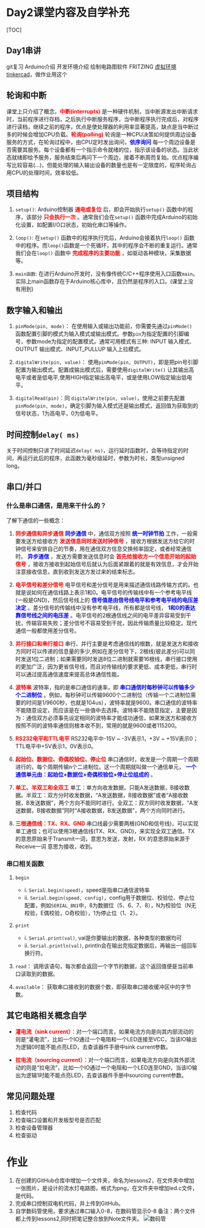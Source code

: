 # Day2课堂内容及自学补充
[TOC]
## Day1串讲
git复习
Arduino介绍
开发环境介绍
绘制电路图软件 FRITZING
[虚拟环境tinkercad](https://www.tinkercad.com/)，做作业用这个

## 轮询和中断
课堂上只介绍了概念，**<font color=red>中断(interrupts)</font>** 是一种硬件机制，当中断源发出中断请求时，当前程序进行存档，之后执行中断服务程序，当中断程序执行完成后，对程序进行读档，继续之前的程序，优点是使处理器的利用率显著提高，缺点是当中断过多的时候会增加CPU负载。**<font color=red>轮询(polling)</font>** 轮询是一种CPU决策如何提供周边设备服务的方式，在轮询过程中，由CPU定时发出询问，**<font color=blue>依序询问</font>** 每一个周边设备是否需要其服务。每个设备都有一个指示命令就绪的位，指示该设备的状态。当此状态就绪即给予服务，服务结束后再问下一个周边，接着不断周而复始。优点程序编写比较容易(…)，但能处理的输入输出设备的数量也是有一定限度的，程序轮询占用CPU的处理时间，效率较低。

## 项目结构
1. `setup()`: Arduino控制器 **<font color=red>通电或复位</font>**  后，即会开始执行`setup()` 函数中的程序，该部分 **<font color=red>只会执行一次</font>** 。通常我们会在`setup()` 函数中完成Arduino的初始化设置，如配置I/O口状态，初始化串口等操作。

2. `loop()`: 在`setup()` 函数中的程序执行完后，Arduino会接着执行`loop()` 函数中的程序。而`loop()`函数是一个死循环，其中的程序会不断的重复运行。通常我们会在`loop()` 函数中 **<font color=red>完成程序的主要功能</font>** ，如驱动各种模块，采集数据等。

3. `main函数`: 在进行Arduino开发时，没有像传统C/C++程序使用入口函数`main`。实际上main函数存在于Arduino核心库中，且仍然是程序的入口。(课堂上没有用到)

## 数字输入和输出
1. `pinMode(pin, mode)`： 在使用输入或输出功能前，你需要先通过`pinMode()` 函数配置引脚的模式为输入模式或输出模式。参数`pin`为指定配置的引脚编号，参数mode为指定的配置模式。通常可用模式有三种: INPUT 输入模式、OUTPUT 输出模式、INPUT_PULLUP 输入上拉模式。

2. `digitalWrite(pin, value)`： 使用`pinMode(pin, OUTPUT)`，即是把pin号引脚配置为输出模式。配置成输出模式后，需要使用`digitalWrite()` 让其输出高电平或者是低电平,使用HIGH指定输出高电平，或是使用LOW指定输出低电平。

3. `digitalRead(pin)`：同 `digitalWrite(pin, value)`，使用之前要先配置`pinMode(pin, mode)`，确定引脚为输入模式还是输出模式，返回值为获取到的信号状态，1为高电平，0为低电平。

## 时间控制`delay( ms)`
关于时间控制只讲了时间延迟`delay( ms)`，运行延时函数时，会等待指定的时间，再运行此后的程序，此函数为毫秒级延时，参数为时长，类型unsigned long。

## 串口/并口
### 什么是串口通信，是用来干什么的？
了解下通信的一些概念：
1.  **<font color=red>同步通信和异步通信</font>**   **<font color=blue>同步通信</font>** 中，通信双方按照 **<font color=blue>统一时钟节拍</font>** 工作，一般需要发送方给接收方 **<font color=red>发送信息同时发送时钟信号</font>** ，接收方根据发送方给它的时钟信号来安排自己的节奏，用在通信双方信息交换频率固定，或者经常通信时。 **<font color=blue>异步通信</font>** ，发送方需要发送信息时会 **<font color=red>首先给接收方一个信息开始的起始信号</font>** ，接收方接收到起始信号后就认为后面紧跟着的就是有效信息，才会开始注意接收信息，直到收到发送方发过来的结束标志。

2.  **<font color=red>电平信号和差分信号</font>** 电平信号和差分信号是用来描述通信线路传输方式的。也就是说如何在通信线路上表示1和0。电平信号的传输线中有一个参考电平线(一般是GND)，然后信号线上的 **<font color=blue>信号值是由信号线电平和参考电平线的电压差决定</font>** 。差分信号的传输线中没有参考电平线，所有都是信号线， **<font color=blue>1和0的表达靠信号线之间的电压差</font>** 。电平信号的2根通信线之间的电平差异容易受到干扰，传输容易失败；差分信号不容易受到干扰，因此传输质量比较稳定。现代通信一般都使用差分信号。

3.  **<font color=red>并行接口和串行接口</font>** 串行、并行主要是考虑通信线的根数，就是发送方和接收方同时可以传递的信息量的多少,例如在差分信号下，2根线(彼此差分)可以同时发送1位二进制；如果需要同时发送8位二进制就需要16根线，串行接口使用的更加广泛，因为更省信号线，而且对传输线的要求更低、成本更低，串行时可以通过提高通信速度来提高总体通信性能。

4.  **<font color=red>波特率</font>** 波特率，指的是串口通信的速率，即 **<font color=blue>串口通信时每秒钟可以传输多少个二进制位</font>** 。例如，每秒钟可以传输9600个二进制位（传输一个二进制位需要的时间是1/9600秒，也就是104us），波特率就是9600。串口通信的波特率不能随意设定，而应该是在一些值中去选择。波特率不能随意指定，主要是因为：通信双方必须事先设定相同的波特率才能成功通信，如果发送方和接收方按照不同的波特率通信则根本收不到，常用的就是9600或者115200。

5.  **<font color=red>RS232电平和TTL电平</font>** RS232电平中-15V ~ -3V表示1，+3V ~ +15V表示0；TTL电平中+5V表示1，0V表示0。

6.  **<font color=red>起始位、数据位、奇偶校验位、停止位</font>** 串口通信时，收发是一个周期一个周期进行的，每个周期传输n个二进制位。这一个周期就叫做一个通信单元， **<font color=blue>一个通信单元由：起始位+数据位+奇偶校验位+停止位组成的</font>** 。

7.  **<font color=red>单工、半双工和全双工</font>**  单工：单方向收发数据，只能A发送数据，B接收数据。半双工：双方分时收发数据，“A发送数据，B接收数据”或者“A接收数据，B发送数据”，两个方向不能同时进行。全双工：双方同时收发数据，“A发送数据，B接收数据”同时“A接收数据，B发送数据”，两个方向同时进行。

8.  **<font color=red>三根通信线：TX、RX、GND</font>** 串口线最少需要两根(GND和信号线)，可以实现单工通信；也可以使用3根通信线(TX、RX、GND)，来实现全双工通信。TX 的意思原始来于Transmit一词，意思为发送，发射，RX 的意思原始来源于Receive一词 意思为接收，收到。

### 串口相关函数
1. `begin`
    - i. `Serial.begin(speed)`，speed是指串口通信波特率
    - ii. `Serial.begin(speed, config)`，config用于数据位、校验位、停止位配置，例如`SERIAL_8N1`中，8为数据位（5、6、7、8），N为校验位（N无校验，E偶校验，O奇校验），1为停止位（1、2）。
      
2. `print`
    - i. `Serial.print(val)`, val是你要输出的数据，各种类型的数据均可
    - ii. `Serial.println(val)`, println会在输出完指定数据后，再输出一组回车换行符。
3. `read`： 调用该语句，每次都会返回一个字节的数据，这个返回值便是当前串口读取到的数据。

4. `available`： 获取串口接收到的数据个数，即获取串口接收缓冲区中的字节数。

## 其它电路相关概念自学
- **<font color=red>灌电流（sink current）</font>**：对一个端口而言，如果电流方向是向其内部流动的则是“灌电流”，比如一个IO通过一个电阻和一个LED连接至VCC，当该IO输出为逻辑0时能不能点亮LED，去查该器件手册中sink current参数。

- **<font color=red>拉电流（sourcing current）</font>**：对一个端口而言，如果电流方向是向其外部流动的则是“拉电流”，比如一个IO通过一个电阻和一个LED连至GND，当该IO输出为逻辑1时能不能点亮LED，去查该器件手册中sourcing current参数。

## 常见问题处理
1. 检查代码
2. 检查端口设置和开发板型号是否匹配
3. 检查设备管理器
4. 检查驱动

# 作业
1. 在创建的GitHub仓库中增加一个文件夹，命名为lessons2，在文件夹中增加一张图片，是设计的流水灯电路图，格式为png，在文件夹中增加led.c文件，是代码。
2. 完成串口控制双电机代码，并上传到GitHub。
3. 自学数码管使用，要求通过串口输入0-8，在数码管显示0-8
备注：两个文件都上传到lessons2,同时把笔记整合放到Note文件夹。
![数码管](https://img-blog.csdnimg.cn/2020121818152455.png?x-oss-process=image/watermark,type_ZmFuZ3poZW5naGVpdGk,shadow_10,text_aHR0cHM6Ly9ibG9nLmNzZG4ubmV0L3JlYm9ydHQ=,size_16,color_FFFFFF,t_70)